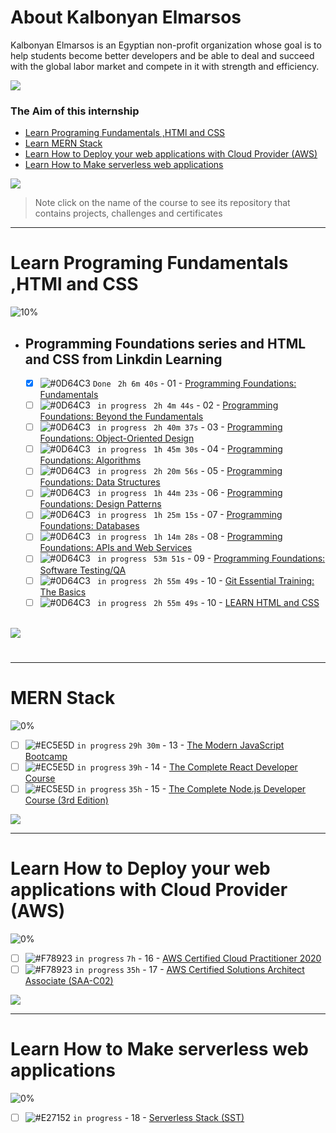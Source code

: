 # About Kalbonyan Elmarsos
 Kalbonyan Elmarsos is an Egyptian non-profit organization whose goal is to help students become better developers and be able to deal and succeed with the global labor market and compete in it with strength and efficiency.
 <br />
 
 <a href="https://www.linkedin.com/company/%D9%83%D8%A7%D9%84%D8%A8%D9%86%D9%8A%D8%A7%D9%86-%D8%A7%D9%84%D9%85%D8%B1%D8%B5%D9%88%D8%B5/" target="_blank"><img src="https://img.shields.io/badge/-Kalbonyan%20Elmarsos-0077B5?style=for-the-badge&logo=Linkedin&logoColor=white"/></a>
### The Aim of this internship
- <a href="#Fundamentals">Learn Programing Fundamentals ,HTMl and CSS </a>
- <a href="#MERN">Learn MERN Stack</a>
- <a href="#AWS">Learn How to Deploy your web applications with Cloud Provider (AWS)</a>
- <a href="#serverless">Learn How to Make serverless web applications</a>

<img src="https://img.shields.io/badge/Total%20Number%20Of%20Hours%20For%20All%20Courses-%2B200h-blue">
<br>

> Note click on the name of the course to see its repository that contains projects, challenges and certificates

- - - -
<!-- Fundamentals -->
<span id="Fundamentals"> </span>
# Learn Programing Fundamentals ,HTMl and CSS

![10%](https://progress-bar.dev/10/?title=in-progress)
<br />
- ## Programming Foundations series and HTML and CSS from Linkdin Learning

    - [X] ![#0D64C3](https://via.placeholder.com/12/0D64C3/000000?text=+) ` Done ` ` 2h 6m 40s` - 01 - [Programming Foundations: Fundamentals](Linkedin-Learning/Programming-Foundation-Fundamentals/)
    - [ ] ![#0D64C3](https://via.placeholder.com/12/0D64C3/000000?text=+) ` in progress` ` 2h 4m 44s` - 02 - [Programming Foundations: Beyond the Fundamentals](Linkedin-Learning/Programming-Foundations-Beyond-Fundamentals)
    - [ ] ![#0D64C3](https://via.placeholder.com/12/0D64C3/000000?text=+) ` in progress` ` 2h 40m 37s` - 03 - [Programming Foundations: Object-Oriented Design](Linkedin-Learning/Programming-Foundation-Object-Oriented-Design/)
    - [ ] ![#0D64C3](https://via.placeholder.com/12/0D64C3/000000?text=+) ` in progress` ` 1h 45m 30s` - 04 - [Programming Foundations: Algorithms](Linkedin-Learning/Programming-Foundations-Algorithms/)
    - [ ] ![#0D64C3](https://via.placeholder.com/12/0D64C3/000000?text=+) ` in progress` ` 2h 20m 56s` - 05 - [Programming Foundations: Data Structures](Linkedin-Learning/Programming-Foundations-Data-Structures/)
    - [ ] ![#0D64C3](https://via.placeholder.com/12/0D64C3/000000?text=+) ` in progress` ` 1h 44m 23s` - 06 - [Programming Foundations: Design Patterns](Linkedin-Learning/Programming-Foundations-Design-Patterns/)
    - [ ] ![#0D64C3](https://via.placeholder.com/12/0D64C3/000000?text=+) ` in progress` ` 1h 25m 15s` - 07 - [Programming Foundations: Databases](Linkedin-Learning/Programming-Foundations-Databases/)
    - [ ] ![#0D64C3](https://via.placeholder.com/12/0D64C3/000000?text=+) ` in progress` ` 1h 14m 28s` - 08 - [Programming Foundations: APIs and Web Services](Linkedin-Learning/Programming-Foundations-APIs-and-Web-Services/)
    - [ ] ![#0D64C3](https://via.placeholder.com/12/0D64C3/000000?text=+) ` in progress` ` 53m 51s` - 09 - [Programming Foundations: Software Testing/QA](Linkedin-Learning/Programming-Foundations-Software-TestingQA/)
    - [ ] ![#0D64C3](https://via.placeholder.com/12/0D64C3/000000?text=+) ` in progress` ` 2h 55m 49s` - 10 - [Git Essential Training: The Basics](Linkedin-Learning/Git-Essential-Training-The-Basics/)
    - [ ] ![#0D64C3](https://via.placeholder.com/12/0D64C3/000000?text=+) ` in progress` ` 2h 55m 49s` - 10 - [LEARN HTML and CSS](Linkedin-Learning/Git-Essential-Training-The-Basics/)
    <br />

<img src="https://img.shields.io/badge/Total%20Number%20Of%20Hours%20For%20This%20Courses-24h27m-blue">

#
- - - -
<!-- MERN -->

<span id="MERN"></span>
# MERN Stack
![0%](https://progress-bar.dev/0/?title=in-progress)
<br />
- [ ] ![#EC5E5D](https://via.placeholder.com/12/EC5E5D/000000?text=+) `in progress` `29h 30m` - 13 - [The Modern JavaScript Bootcamp](Udemy/The%20Modern%20JavaScript%20Bootcamp/) 
- [ ] ![#EC5E5D](https://via.placeholder.com/12/EC5E5D/000000?text=+) `in progress` `39h` - 14 - [The Complete React Developer Course](Udemy/The%20Complete%20React%20Developer%20Course)
- [ ] ![#EC5E5D](https://via.placeholder.com/12/EC5E5D/000000?text=+) `in progress` `35h` - 15 - [The Complete Node.js Developer Course (3rd Edition)](Udemy/The%20Complete%20Node.js%20Developer%20Course/)

<img src="https://img.shields.io/badge/Total%20Number%20Of%20Hours%20For%20This%20Courses-157h30m-blue">
<br />

- - - -

<!-- AWS -->
<span id="AWS"></span>
# Learn How to Deploy your web applications with Cloud Provider (AWS)
![0%](https://progress-bar.dev/0/?title=in-progress)
- [ ] ![#F78923](https://via.placeholder.com/12/F78923/000000?text=+) `in progress` `7h` - 16 - [AWS Certified Cloud Practitioner 2020](aGuruCloud/AWS%20Certified%20Cloud%20Practitioner%202020/)
- [ ] ![#F78923](https://via.placeholder.com/12/F78923/000000?text=+) `in progress` `35h` - 17 - [AWS Certified Solutions Architect Associate (SAA-C02)](aGuruCloud/AWS%20Certified%20Solutions%20Architect%20Associate%20(SAA-C02))

<img src="https://img.shields.io/badge/Total%20Number%20Of%20Hours%20For%20This%20Courses-42h-blue">
<br />

- - - -
<!-- serverless -->
<span id="serverless"></span>


# Learn How to Make serverless web applications
![0%](https://progress-bar.dev/0/?title=in-progress)
- [ ] ![#E27152](https://via.placeholder.com/12/E27152/000000?text=+) `in progress` - 18 - [Serverless Stack (SST)](serverless-stack-project/)
